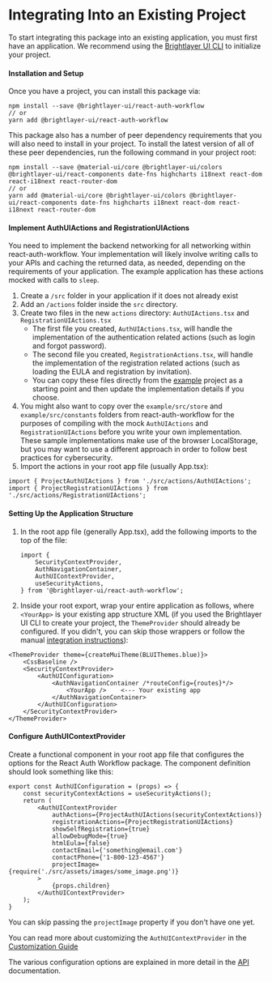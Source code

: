 # Integrating Into an Existing Project

To start integrating this package into an existing application, you must first have an application. We recommend using the [Brightlayer UI CLI](https://www.npmjs.com/package/@brightlayer-ui/cli) to initialize your project. 


#### Installation and Setup

Once you have a project, you can install this package via:
```shell
npm install --save @brightlayer-ui/react-auth-workflow
// or
yarn add @brightlayer-ui/react-auth-workflow
```

This package also has a number of peer dependency requirements that you will also need to install in your project. To install the latest version of all of these peer dependencies, run the following command in your project root:
```
npm install --save @material-ui/core @brightlayer-ui/colors @brightlayer-ui/react-components date-fns highcharts i18next react-dom react-i18next react-router-dom
// or
yarn add @material-ui/core @brightlayer-ui/colors @brightlayer-ui/react-components date-fns highcharts i18next react-dom react-i18next react-router-dom
```

#### Implement AuthUIActions and RegistrationUIActions

You need to implement the backend networking for all networking within react-auth-workflow. Your implementation will likely involve writing calls to your APIs and caching the returned data, as needed, depending on the requirements of your application. The example application has these actions mocked with calls to `sleep`.

1. Create a `/src` folder in your application if it does not already exist
2. Add an `/actions` folder inside the `src` directory.
3. Create two files in the new `actions` directory: `AuthUIActions.tsx` and `RegistrationUIActions.tsx`
    - The first file you created, `AuthUIActions.tsx`, will handle the implementation of the authentication related actions (such as login and forgot password).
    - The second file you created, `RegistrationActions.tsx`, will handle the implementation of the registration related actions (such as loading the EULA and registration by invitation).
    - You can copy these files directly from the [example](https://github.com/brightlayer-ui/react-workflows/tree/master/login-workflow/example) project as a starting point and then update the implementation details if you choose.
4. You might also want to copy over the `example/src/store` and `example/src/constants` folders from react-auth-workflow for the purposes of compiling with the mock `AuthUIActions` and `RegistrationUIActions` before you write your own implementation. These sample implementations make use of the browser LocalStorage, but you may want to use a different approach in order to follow best practices for cybersecurity.
5. Import the actions in your root app file (usually App.tsx):
```
import { ProjectAuthUIActions } from './src/actions/AuthUIActions';
import { ProjectRegistrationUIActions } from './src/actions/RegistrationUIActions';
```


#### Setting Up the Application Structure

1. In the root app file (generally App.tsx), add the following imports to the top of the file:

    ```tsx
    import {
        SecurityContextProvider,
        AuthNavigationContainer,
        AuthUIContextProvider,
        useSecurityActions,
    } from '@brightlayer-ui/react-auth-workflow';
    ```
2. Inside your root export, wrap your entire application as follows, where `<YourApp>` is your existing app structure XML (if you used the Brightlayer UI CLI to create your project, the `ThemeProvider` should already be configured. If you didn't, you can skip those wrappers or follow the manual [integration instructions](https://brightlayer-ui.github.io/development/frameworks-web/react)):

```tsx
<ThemeProvider theme={createMuiTheme(BLUIThemes.blue)}>
    <CssBaseline />
    <SecurityContextProvider>
        <AuthUIConfiguration>
            <AuthNavigationContainer /*routeConfig={routes}*/>
                <YourApp />    <--- Your existing app
            </AuthNavigationContainer>
        </AuthUIConfiguration>
    </SecurityContextProvider>
</ThemeProvider>
``` 


#### Configure AuthUIContextProvider

Create a functional component in your root app file that configures the options for the React Auth Workflow package. The component definition should look something like this:

```tsx
export const AuthUIConfiguration = (props) => {
    const securityContextActions = useSecurityActions();
    return (
        <AuthUIContextProvider
            authActions={ProjectAuthUIActions(securityContextActions)}
            registrationActions={ProjectRegistrationUIActions}
            showSelfRegistration={true}
            allowDebugMode={true}
            htmlEula={false}
            contactEmail={'something@email.com'}
            contactPhone={'1-800-123-4567'}
            projectImage={require('./src/assets/images/some_image.png')}
        >
            {props.children}
        </AuthUIContextProvider>
    );
}
```
You can skip passing the `projectImage` property if you don't have one yet.

You can read more about customizing the `AuthUIContextProvider` in the [Customization Guide](https://github.com/brightlayer-ui/react-workflows/tree/master/login-workflow/docs/customization.md) 

The various configuration options are explained in more detail in the [API](https://github.com/brightlayer-ui/react-workflows/tree/master/login-workflow/docs/API.md) documentation.
